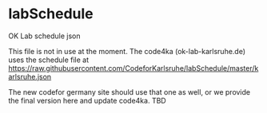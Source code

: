 # labSchedule
OK Lab schedule json

This file is not in use at the moment. The code4ka (ok-lab-karlsruhe.de) uses the schedule file at 
https://raw.githubusercontent.com/CodeforKarlsruhe/labSchedule/master/karlsruhe.json


The new codefor germany site should use that one as well, or we provide the final version here and update code4ka. TBD

